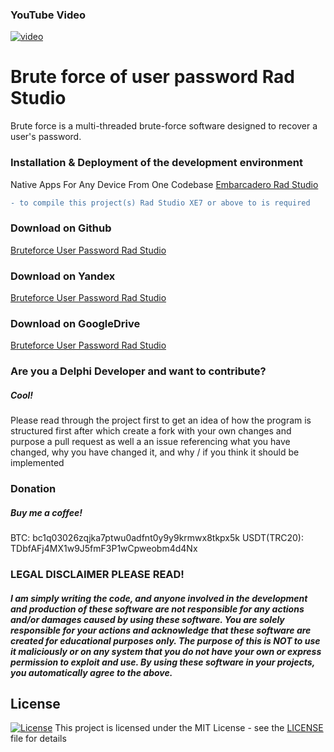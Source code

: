 ### YouTube Video
[![video](https://i.postimg.cc/tCbZ8YJt/sddefault.jpg)](https://youtu.be/gseVhYDA_ZQ?si=PF5dNrcaK6uQZ41P)

# Brute force of user password Rad Studio
Brute force is a multi-threaded brute-force software designed to recover a user's password.

### Installation & Deployment of the development environment
Native Apps For Any Device From One Codebase [Embarcadero Rad Studio](https://www.embarcadero.com/ru/products/rad-studio)

```diff
- to compile this project(s) Rad Studio XE7 or above to is required
```
### Download on Github
[Bruteforce User Password Rad Studio](https://github.com/NoNameDev-Git/Bruteforce-User-Password.git)

### Download on Yandex
[Bruteforce User Password Rad Studio](https://disk.yandex.ru/d/tyQ7B2bctsmKwQ)

### Download on GoogleDrive
[Bruteforce User Password Rad Studio](https://drive.google.com/file/d/1zJ-rNrLIiMkMmvFSqh3OvM8hcJf0Wup4/view?usp=sharing)

### Are you a Delphi Developer and want to contribute?
##### Cool!
Please read through the project first to get an idea of how the program is structured first after which create a fork with your own changes and purpose a pull request as well a an issue referencing what you have changed, why you have changed it, and why / if you think it should be implemented

### Donation
##### Buy me a coffee!
BTC: bc1q03026zqjka7ptwu0adfnt0y9y9krmwx8tkpx5k
USDT(TRC20): TDbfAFj4MX1w9J5fmF3P1wCpweobm4d4Nx

### LEGAL DISCLAIMER PLEASE READ!
##### I am simply writing the code, and anyone involved in the development and production of these software are not responsible for any actions and/or damages caused by using these software. You are solely responsible for your actions and acknowledge that these software are created for educational purposes only. The purpose of this is NOT to use it maliciously or on any system that you do not have your own or express permission to exploit and use. By using these software in your projects, you automatically agree to the above.

## License
[![License](http://img.shields.io/:license-mit-blue.svg?style=flat-square)](/LICENSE)
This project is licensed under the MIT License - see the [LICENSE](/LICENSE) file for details
